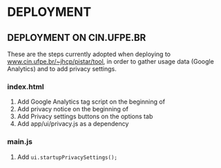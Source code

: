 # DEPLOYMENT

## DEPLOYMENT ON CIN.UFPE.BR
These are the steps currently adopted when deploying to www.cin.ufpe.br/~jhcp/pistar/tool, in order
to gather usage data (Google Analytics) and to add privacy settings.

### index.html
1. Add Google Analytics tag script on the beginning of <head>
2. Add privacy notice on the beginning of <body>
3. Add Privacy settings buttons on the options tab
4. Add app/ui/privacy.js as a dependency

### main.js
1. Add ```ui.startupPrivacySettings();```